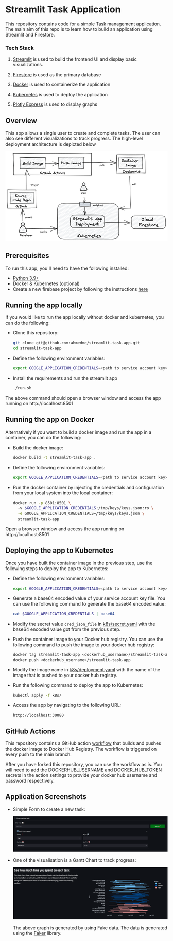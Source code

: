# Streamlit Task Application

This repository contains code for a simple Task management application. The main aim of this repo is to learn how to build an application using Streamlit and Firestore.

### Tech Stack

1. [Streamlit](https://streamlit.io/) is used to build the frontend UI and display basic visualizations.

2. [Firestore](https://firebase.google.com/products/firestore) is used as the primary database

3. [Docker](https://www.docker.com/) is used to containerize the application

4. [Kubernetes](https://kubernetes.io/) is used to deploy the application

5. [Plotly Express](https://plotly.com/python/plotly-express/) is used to display graphs


## Overview

This app allows a single user to create and complete tasks. The user can also see different visualizations to track progress.
The high-level deployment architecture is depicted below

![Overview](static/overview.png)


## Prerequisites

To run this app, you'll need to have the following installed:

- [Python 3.9+](https://www.python.org/downloads/)
- Docker & Kubernetes (optional)
- Create a new firebase project by following the instructions [here](https://firebase.google.com/docs/admin/setup#initialize_the_sdk_in_non-google_environments)

## Running the app locally

If you would like to run the app locally without docker and kubernetes, you can do the following:

-  Clone this repository:

    ```bash 
    git clone git@github.com:ahmedmq/streamlit-task-app.git
    cd streamlit-task-app
    ```
   
- Define the following environment variables:

    ```bash
    export GOOGLE_APPLICATION_CREDENTIALS=<path to service account key>
    ```
  
- Install the requirements and run the streamlit app

    ```bash
    ./run.sh
    ```
The above command should open a browser window and access the app running on http://localhost:8501

## Running the app on Docker

Alternatively if you want to build a docker image and run the app in a container, you can do the following:

  - Build the docker image:

    ```bash
    docker build -t streamlit-task-app .
    ```
   
  - Define the following environment variables:

    ```bash
    export GOOGLE_APPLICATION_CREDENTIALS=<path to service account key> 
    ```


  - Run the docker container by injecting the credentials and configuration from your local system into the local container:

      ```bash
      docker run -p 8501:8501 \ 
        -v $GOOGLE_APPLICATION_CREDENTIALS:/tmp/keys/keys.json:ro \
        -e GOOGLE_APPLICATION_CREDENTIALS=/tmp/keys/keys.json \
        streamlit-task-app
    ```
  
Open a browser window and access the app running on http://localhost:8501

## Deploying the app to Kubernetes

Once you have built the container image in the previous step, use the following steps to deploy the app to Kubernetes:

  - Define the following environment variables:

    ```bash
    export GOOGLE_APPLICATION_CREDENTIALS=<path to service account key> 
    ```

  - Generate a base64 encoded value of your service account key file. You can use the following command to generate the base64 encoded value:

    ```bash
    cat $GOOGLE_APPLICATION_CREDENTIALS | base64
    ```
  - Modify the secret value `cred_json_file` in  [k8s/secret.yaml](k8s/secret.yaml) with the base64 encoded value got from the previous step.

  - Push the container image to your Docker hub registry. You can use the following command to push the image to your docker hub registry:

    ```bash
    docker tag streamlit-task-app <dockerhub_username>/streamlit-task-app
    docker push <dockerhub_username>/streamlit-task-app
    ```

  - Modify the image name in [k8s/deployment.yaml](k8s/deployment.yaml) with the name of the image that is pushed to your docker hub registry.  


- Run the following command to deploy the app to Kubernetes:

    ```bash
    kubectl apply -f k8s/
    ```

- Access the app by navigating to the following URL:

    ```browser
    http://localhost:30080
    ```

## GitHub Actions

This repository contains a GitHub action [workflow](.github/workflows/github-ci.yml) that builds and pushes the docker image to Docker Hub Registry. The workflow is triggered on every push to the main branch. 

After you have forked this repository, you can use the workflow as is. You will need to add the DOCKERHUB_USERNAME and DOCKER_HUB_TOKEN secrets in the action settings to provide your docker hub username and password respectively.

## Application Screenshots

- Simple Form to create a new task:

    ![Home Page](static/create_new_task.png)

- One of the visualisation is a Gantt Chart to track progress:

    ![Gantt Chart](static/gantt_chart.png)

  The above graph is generated by using Fake data. The data is generated using the [Faker](https://faker.readthedocs.io/en/master/) library.